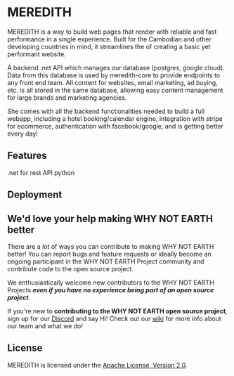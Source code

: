 # MEREDITH

MEREDITH is a way to build web pages that render with reliable and fast performance in a single experience. Built for the Cambodian and other developing countries in mind, it streamlines the of creating a basic yet performant website.

A backend .net API which manages our database (postgres, google cloud). Data from this database is used by meredith-core to provide endpoints to any front end team. All content for websites, email marketing, ad buying, etc. is all stored in the same database, allowing easy content management for large brands and marketing agencies.

She comes with all the backend functionalities needed to build a full webapp, including a hotel booking/calendar engine, integration with stripe for ecommerce, authentication with facebook/google, and is getting better every day!

## Features
.net for rest API 
python 

## Deployment

## We'd love your help making WHY NOT EARTH better

There are a lot of ways you can contribute to making WHY NOT EARTH better! You can report bugs and feature requests or ideally become an ongoing participant in the WHY NOT EARTH Project community and contribute code to the open source project.

We enthusiastically welcome new contributors to the WHY NOT EARTH Projects **_even if you have no experience being part of an open source project_**.  

If you're new to **contributing to the WHY NOT EARTH open source project**, sign up for our [Discord](https://discord.gg/EBpyFM3) and say Hi! Check out our [wiki](https://github.com/whynotearth/whynot.earth/wiki) for more info about our team and what we do!

## License

MEREDITH is licensed under the [Apache License, Version 2.0](LICENSE).
